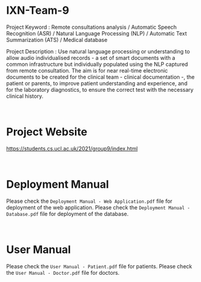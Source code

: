 # IXN-Team-9

Project Keyword : Remote consultations analysis / Automatic Speech Recognition (ASR) / Natural Language Processing (NLP) / Automatic Text Summarization (ATS) / Medical database

Project Description : Use natural language processing or understanding to allow audio individualised records - a set of smart documents with a common infrastructure but individually populated using the NLP captured from remote consultation. The aim is for near real-time electronic documents to be created for the clinical team - clinical documentation -, the patient or parents, to improve patient understanding and experience, and for the laboratory diagnostics, to ensure the correct test with the necessary clinical history.

&nbsp;
&nbsp;
&nbsp;

# Project Website
https://students.cs.ucl.ac.uk/2021/group9/index.html

&nbsp;

# Deployment Manual
Please check the `Deployment Manual - Web Application.pdf` file for deployment of the web application.
Please check the `Deployment Manual - Database.pdf` file for deployment of the database.

&nbsp;

# User Manual 
Please check the `User Manual - Patient.pdf` file for patients.
Please check the `User Manual - Doctor.pdf` file for doctors.